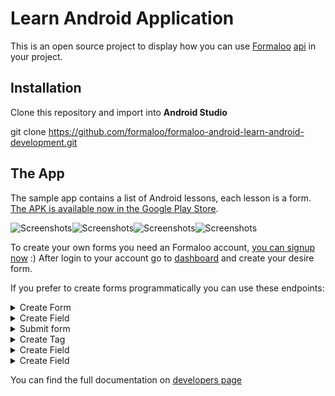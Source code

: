 # Learn Android Application
This is an open source project to display how you can use [Formaloo](https://en.formaloo.com/) [api](https://en.formaloo.com/developers/) in your project.

## Installation
Clone this repository and import into **Android Studio**

git clone https://github.com/formaloo/formaloo-android-learn-android-development.git

## The App
The sample app contains a list of Android lessons, each lesson is a form.
[The APK is available now in the Google Play Store](https://play.google.com/store/apps/details?id=co.idearun.learnandroid).

![Screenshots](images/learn_android_home.png)![Screenshots](images/learn_android_image.png)![Screenshots](images/learn_android_section.png)![Screenshots](images/learn_android_q.png)

To create your own forms you need an Formaloo account, [you can signup now](https://accounts.formaloo.net/profiles/signup/?) :)
After login to your account go to [dashboard](https://dash.formaloo.net/u/) and create your desire form.

If you prefer to create forms programmatically you can use these endpoints:


<details>
<summary>Create Form</summary>
<br>
Create Form
<br><br>

```java
OkHttpClient client = new OkHttpClient().newBuilder()
    .build();
MediaType mediaType = MediaType.parse("application/json");
RequestBody body = RequestBody.create(mediaType, "{
"form_fields": [
    "field_cua2HD7TRT"
],
"theme_config": {
    "background_type": "full_page",
    "background_shadow": "rgba(0,0,0,0,0)",
    "widget_settings": {
    "position": "right",
    "type": "side-widget",
    "once_per_user": false
}
},
"logo": "",
"form_type": "simple",
"form_redirects_after_submit": "www.google.com",
"submit_email_notif": false,
"send_user_confirm": false,
"send_emails_to": "farokh.shahabi@gmail.com",
"button_text": "ارسال",
"show_title": true,
"shuffle_fields": false,
"active": true,
"submit_end_time": null,
"submit_start_time": null,
"max_submit_count": 20,
"success_message": "<p>This message is shown after filling your form.</p>",
"time_limit": "10:00",
"background_color": "{\"r\":67,\"g\":78,\"b\":82,\"a\":1}",
"border_color": "{\"r\":176,\"g\":161,\"b\":96,\"a\":0.63}",
"submit_text_color": "{\"r\":255,\"g\":255,\"b\":255,\"a\":1}",
"button_color": "{\"r\":210,\"g\":175,\"b\":64,\"a\":1}",
"text_color": "{\"r\":250,\"g\":234,\"b\":173,\"a\":1}",
"field_color": "{\"r\":67,\"g\":78,\"b\":82,\"a\":1}",
"description": "You can use a wysiwyg text.",
"category": "",
"address": "vxag2",
"title": "Learning Form"
}");
Request request = new Request.Builder()
.url("{{formz_server}}/v3/forms/")
.method("POST", body)
.addHeader("x-api-key", "{{formz-x-api-key}}")
.addHeader("Authorization", "JWT {{authorization_token}}")
.addHeader("Content-Type", "application/json")
.build();
Response response = client.newCall(request).execute();
```

</details>





<details>
<summary>Create Field</summary>
<br>
Create Field
<br><br>

```java
/**Create Field*/

OkHttpClient client = new OkHttpClient().newBuilder()
.build();
MediaType mediaType = MediaType.parse("application/json");
RequestBody body = RequestBody.create(mediaType, "{
"description": "",
"required": false,
"sub_type": "section",
"title": "New section Field",
"type": "meta"
}");
Request request = new Request.Builder()
.url("{{formz_server}}/v2/fields/field/")
.method("POST", body)
.addHeader("x-api-key", "{{formz-x-api-key}}")
.addHeader("Authorization", "JWT {{authorization_token}}")
.addHeader("Content-Type", "application/json")
.build();
Response response = client.newCall(request).execute();
```

</details>


<details>
<summary>Submit form</summary>
<br>
Submit form
<br><br>

```java
OkHttpClient client = new OkHttpClient().newBuilder()
  .build();
MediaType mediaType = MediaType.parse("application/json");
RequestBody body = RequestBody.create(mediaType, "{
    "field_JgKgX2vVPh": "Elon Musk",
    "field_5W20yy3DaK": "elun@gmail.com",
    "field_nAJ37M4evJ": "0986532",
    "field_1NmHHfA8Di": "Change your mind change your life :/",
    "field_FUJbCETEnF": "Nothing else matter.",
    "field_rclec28puk": 10,
    "field_rDwobYWOM9": "https://www.google.com",
    "field_7oMYWqr9ln": "2021-06-19",
    "field_jYWIVBb9gS": 10,
    "field_vMuD60oWKq": "yes",
    "field_i7OXMLqRh0": "choice_SlLBeJ7uI5",
    "field_JSy1XvUJfQ": [
        "choice_44sguJcv3p",
        "choice_Aanyeg6Zsj"
    ],
    "field_GFUOFRUTeg": "choice_hqcOEipwGU"
}");
Request request = new Request.Builder()
  .url("{{formz_server}}/v2/forms/form/cv7kTWdv/submit/")
  .method("POST", body)
  .addHeader("x-api-key", "{{formz-x-api-key}}")
  .addHeader("Authorization", "JWT {{authorization_token}}")
  .addHeader("Content-Type", "application/json")
  .build();
Response response = client.newCall(request).execute();
```

</details>


<details>
<summary>Create Tag</summary>
<br>
Create Tag
<br><br>

```java
OkHttpClient client = new OkHttpClient().newBuilder()
  .build();
MediaType mediaType = MediaType.parse("application/json");
RequestBody body = RequestBody.create(mediaType, "{
		"title": "Blue Tag",
		"color": "#0000AA",
		"address": "blue-tag"
		}");
Request request = new Request.Builder()
  .url("{{formz_server}}/v3/form-tags/")
  .method("POST", body)
  .addHeader("x-api-key", "{{formz-x-api-key}}")
  .addHeader("Authorization", "JWT {{authorization_token}}")
  .addHeader("Content-Type", "application/json")
  .build();
Response response = client.newCall(request).execute();
```


</>
</details>


<details>
<summary>Create Field</summary>
<br>
Create Field
<br><br>
<pre>

</pre>
</details>


<details>
<summary>Create Field</summary>
<br>
Create Field
<br><br>
<pre>

</pre>
</details>


You can find the full documentation on [developers page](https://en.formaloo.com/developers/)


